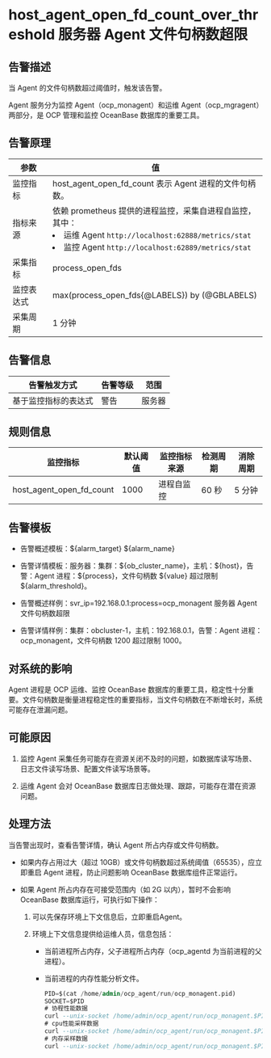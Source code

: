 host_agent_open_fd_count_over_threshold 服务器 Agent 文件句柄数超限
==============================================================================

告警描述
-------------------------

当 Agent 的文件句柄数超过阈值时，触发该告警。

Agent 服务分为监控 Agent（ocp_monagent）和运维 Agent（ocp_mgragent）两部分，是 OCP 管理和监控 OceanBase 数据库的重要工具。

告警原理
-------------------------

|  参数   |                                                                                                                                                  值                                                                                                                                                  |
|-------|-----------------------------------------------------------------------------------------------------------------------------------------------------------------------------------------------------------------------------------------------------------------------------------------------------|
| 监控指标  | host_agent_open_fd_count 表示 Agent 进程的文件句柄数。                                                                                                                                                                                                                                         |
| 指标来源  | 依赖 prometheus 提供的进程监控，采集自进程自监控，其中：<li> 运维 Agent `http://localhost:62888/metrics/stat`    <!-- --> </li><li> 监控 Agent `http://localhost:62889/metrics/stat`   </li> |
| 采集指标  | process_open_fds                                                                                                                                                                                                                                                                                    |
| 监控表达式 | max(process_open_fds{@LABELS}) by (@GBLABELS)                                                                                                                                                                                                                                                       |
| 采集周期  | 1 分钟                                                                                                                                                                                                                                                                                                |

告警信息
-------------------------

|   告警触发方式   | 告警等级 | 范围  |
|------------|------|-----|
| 基于监控指标的表达式 | 警告   | 服务器 |

规则信息
-------------------------

|           监控指标           | 默认阈值 | 监控指标来源 | 检测周期 | 消除周期 |
|--------------------------|------|--------|------|------|
| host_agent_open_fd_count | 1000 | 进程自监控  | 60 秒 | 5 分钟 |

告警模板
-------------------------

* 告警概述模板：\${alarm_target} \${alarm_name}

* 告警详情模板：服务器：集群：\${ob_cluster_name}，主机：\${host}，告警：Agent 进程：\${process}，文件句柄数 \${value} 超过限制 ${alarm_threshold}。

* 告警概述样例：svr_ip=192.168.0.1:process=ocp_monagent 服务器 Agent 文件句柄数超限

* 告警详情样例：集群：obcluster-1，主机：192.168.0.1，告警：Agent 进程：ocp_monagent，文件句柄数 1200 超过限制 1000。
  
对系统的影响
---------------------------

Agent 进程是 OCP 运维、监控 OceanBase 数据库的重要工具，稳定性十分重要。文件句柄数是衡量进程稳定性的重要指标，当文件句柄数在不断增长时，系统可能存在泄漏问题。

可能原因
-------------------------

1. 监控 Agent 采集任务可能存在资源关闭不及时的问题，如数据库读写场景、日志文件读写场景、配置文件读写场景等。

2. 运维 Agent 会对 OceanBase 数据库日志做处理、跟踪，可能存在潜在资源问题。

处理方法
-------------------------

当告警出现时，查看告警详情，确认 Agent 所占内存或文件句柄数。

* 如果内存占用过大（超过 10GB）或文件句柄数超过系统阈值（65535），应立即重启 Agent 进程，防止问题影响 OceanBase 数据库组件正常运行。

* 如果 Agent 所占内存在可接受范围内（如 2G 以内），暂时不会影响 OceanBase 数据库运行，可执行如下操作：

  1. 可以先保存环境上下文信息后，立即重启Agent。

  2. 环境上下文信息提供给运维人员，信息包括：

     * 当前进程所占内存，父子进程所占内存（ocp_agentd 为当前进程的父进程）。

     * 当前进程的内存性能分析文件。

       ```sql
       PID=$(cat /home/admin/ocp_agent/run/ocp_monagent.pid)
       SOCKET=$PID
       # 协程性能数据
       curl --unix-socket /home/admin/ocp_agent/run/ocp_monagent.$PID.sock http://11/debug/pprof/goroutine?debug=1 --output /tmp/goroutine.txt
       # cpu性能采样数据
       curl --unix-socket /home/admin/ocp_agent/run/ocp_monagent.$PID.sock http://localhost/debug/pprof/profile?seconds=30 --output pprof.profile.gz
       # 内存采样数据
       curl --unix-socket /home/admin/ocp_agent/run/ocp_monagent.$PID.sock http://localhost/debug/pprof/heap --output pprof.heap.gz
       ```
